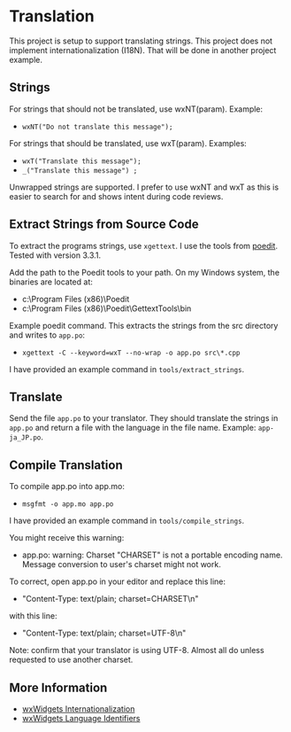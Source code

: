 # Translation

This project is setup to support translating strings. This project does not implement internationalization (I18N). That will be done in another project example.

## Strings
For strings that should not be translated, use wxNT(param). Example:
 - `wxNT("Do not translate this message");`

For strings that should be translated, use wxT(param). Examples:
 - `wxT("Translate this message");`
 - `_("Translate this message") ;`

Unwrapped strings are supported. I prefer to use wxNT and wxT as this is easier to search for and shows intent during code reviews.

## Extract Strings from Source Code
To extract the programs strings, use `xgettext`. I use the tools from [poedit](https://poedit.net/). Tested with version 3.3.1.

Add the path to the Poedit tools to your path. On my Windows system, the binaries are located at:
 - c:\Program Files (x86)\Poedit
 - c:\Program Files (x86)\Poedit\GettextTools\bin

Example poedit command. This extracts the strings from the src directory and writes to `app.po`:
 - `xgettext -C --keyword=wxT --no-wrap -o app.po src\*.cpp`

I have provided an example command in `tools/extract_strings`.

## Translate
Send the file `app.po` to your translator. They should translate the strings in `app.po` and return a file with the language in the file name. Example: `app-ja_JP.po`.

## Compile Translation
To compile app.po into app.mo:
 - `msgfmt -o app.mo app.po`

I have provided an example command in `tools/compile_strings`.

You might receive this warning:
 - app.po: warning: Charset "CHARSET" is not a portable encoding name. Message conversion to user's charset might not work.

To correct, open app.po in your editor and replace this line:
 - "Content-Type: text/plain; charset=CHARSET\n"

with this line:
 - "Content-Type: text/plain; charset=UTF-8\n"

Note: confirm that your translator is using UTF-8. Almost all do unless requested to use another charset.

## More Information
 - [wxWidgets Internationalization](https://wiki.wxwidgets.org/Internationalization)
 - [wxWidgets Language Identifiers](https://docs.wxwidgets.org/3.0/language_8h.html)

